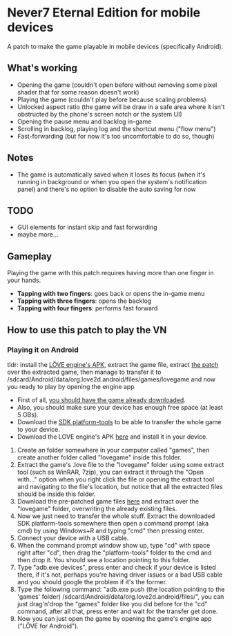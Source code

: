 # Never7 Eternal Edition for mobile devices
A patch to make the game playable in mobile devices (specifically Android).
## What's working
* Opening the game (couldn't open before without removing some pixel shader that for some reason doesn't work)
* Playing the game (couldn't play before because scaling problems)
* Unlocked aspect ratio (the game will be draw in a safe area where it isn't obstructed by the phone's screen notch or the system UI)
* Opening the pause menu and backlog in-game
* Scrolling in backlog, playing log and the shortcut menu ("flow menu")
* Fast-forwarding (but for now it's too uncomfortable to do so, though)
## Notes
* The game is automatically saved when it loses its focus (when it's running in background or when you open the system's notification panel) and there's no option to disable the auto saving for now
## TODO
* GUI elements for instant skip and fast forwarding
* maybe more... 
## Gameplay
Playing the game with this patch requires having more than one finger in your hands.  
* **Tapping with two fingers**: goes back or opens the in-game menu 
* **Tapping with three fingers**: opens the backlog  
* **Tapping with four fingers**: performs fast forward 
## How to use this patch to play the VN
### Playing it on Android
tldr: install the [LÖVE engine's APK](https://github.com/love2d/love/releases/download/11.4/love-11.4-android.apk), extract the game file, extract [the patch](https://github.com/Nightdavisao/N7EternalMobile/releases/download/v0.1/patch_foda.zip) over the extracted game, then manage to transfer it to /sdcard/Android/data/org.love2d.android/files/games/lovegame and now you ready to play by opening the engine app
* First of all, [you should have the game already downloaded](https://www.mediafire.com/file/nshjldhr3zzm760/n7e.love/file).
* Also, you should make sure your device has enough free space (at least 5 GBs).  
* Download the [SDK platform-tools](https://developer.android.com/studio/releases/platform-tools) to be able to transfer the whole game to your device. 
* Download the LOVE engine's APK [here](https://github.com/love2d/love/releases/download/11.4/love-11.4-android.apk) and install it in your device.
1. Create an folder somewhere in your computer called "games", then create another folder called "lovegame" inside this folder.
2. Extract the game's .love file to the "lovegame" folder using some extract tool (such as WinRAR, 7zip), you can extract it through the "Open with..." option when you right click the file or opening the extract tool and navigating to the file's location, but notice that all the extracted files should be inside this folder.
3. Download the pre-patched game files [here](https://github.com/Nightdavisao/N7EternalMobile/releases/download/v0.1/patch_foda.zip) and extract over the "lovegame" folder, overwriting the already existing files.
4. Now we just need to transfer the whole stuff. Extract the downloaded SDK platform-tools somewhere then open a command prompt (aka cmd) by using Windows+R and typing "cmd" then pressing enter.
6. Connect your device with a USB cable.
7. When the command prompt window show up, type "cd" with space right after "cd", then drag the "platform-tools" folder to the cmd and then drop it. You should see a location pointing to this folder.
8. Type "adb.exe devices", press enter and check if your device is listed there, if it's not, perhaps you're having driver issues or a bad USB cable and you should google the problem if it's the former.
9. Type the following command: "adb.exe push (the location pointing to the 'games' folder) /sdcard/Android/data/org.love2d.android/files/", you can just drag'n'drop the "games" folder like you did before for the "cd" command, after all that, press enter and wait for the transfer get done.
10. Now you can just open the game by opening the game's engine app ("LÖVE for Android").
